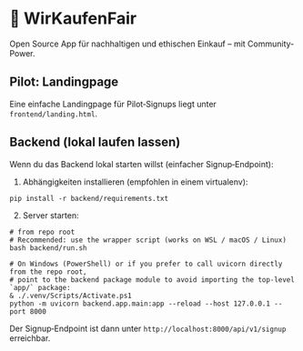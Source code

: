 # 🛒 WirKaufenFair

Open Source App für nachhaltigen und ethischen Einkauf – mit Community-Power.

Pilot: Landingpage
-------------------

Eine einfache Landingpage für Pilot‑Signups liegt unter `frontend/landing.html`.

Backend (lokal laufen lassen)
-----------------------------

Wenn du das Backend lokal starten willst (einfacher Signup‑Endpoint):

1. Abhängigkeiten installieren (empfohlen in einem virtualenv):

```pwsh
pip install -r backend/requirements.txt
```

2. Server starten:

```pwsh
# from repo root
# Recommended: use the wrapper script (works on WSL / macOS / Linux)
bash backend/run.sh

# On Windows (PowerShell) or if you prefer to call uvicorn directly from the repo root,
# point to the backend package module to avoid importing the top-level `app/` package:
& ./.venv/Scripts/Activate.ps1
python -m uvicorn backend.app.main:app --reload --host 127.0.0.1 --port 8000
```

Der Signup‑Endpoint ist dann unter `http://localhost:8000/api/v1/signup` erreichbar.
